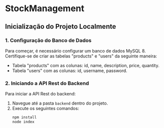 # StockManagement

## Inicialização do Projeto Localmente

### 1. Configuração do Banco de Dados
Para começar, é necessário configurar um banco de dados MySQL 8.
Certifique-se de criar as tabelas "products" e "users" da seguinte maneira:
- Tabela "products" com as colunas: id, name, description, price, quantity.
- Tabela "users" com as colunas: id, username, password.

### 2. Iniciando a API Rest do Backend
Para iniciar a API Rest do backend:
1. Navegue até a pasta `backend` dentro do projeto.
2. Execute os seguintes comandos:
   ```bash
   npm install
   node index
